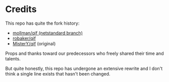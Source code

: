# Credits

This repo has quite the fork history:

- [mollman/qif (netstandard branch)](https://github.com/mollman/qif/tree/netstandard)
- [robaker/qif](https://github.com/robaker/qif)
- [MisterY/qif](https://github.com/MisterY/qif) (original)

Props and thanks toward our predecessors who freely shared their time and talents.

But quite honestly, this repo has undergone an extensive rewrite and
I don't think a single line exists that hasn't been changed.
